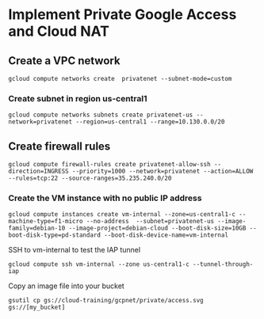 # Implement Private Google Access and Cloud NAT

## Create a VPC network

```
gcloud compute networks create 	privatenet --subnet-mode=custom
```
### Create subnet in region us-central1
```
gcloud compute networks subnets create privatenet-us --network=privatenet --region=us-central1 --range=10.130.0.0/20
```

## Create firewall rules
```
gcloud compute firewall-rules create privatenet-allow-ssh --direction=INGRESS --priority=1000 --network=privatenet --action=ALLOW --rules=tcp:22 --source-ranges=35.235.240.0/20
```

### Create the VM instance with no public IP address
```
gcloud compute instances create vm-internal --zone=us-central1-c --machine-type=f1-micro --no-address  --subnet=privatenet-us --image-family=debian-10 --image-project=debian-cloud --boot-disk-size=10GB --boot-disk-type=pd-standard --boot-disk-device-name=vm-internal
```
SSH to vm-internal to test the IAP tunnel

```
gcloud compute ssh vm-internal --zone us-central1-c --tunnel-through-iap
```


Copy an image file into your bucket

```
gsutil cp gs://cloud-training/gcpnet/private/access.svg gs://[my_bucket]
```


